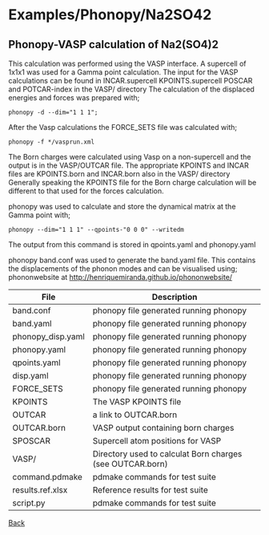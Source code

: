 # Examples/Phonopy/Na2SO42
## Phonopy-VASP calculation of Na2(SO4)2

This calculation was performed using the VASP interface.  A supercell of 1x1x1 was used for a Gamma point calculation.
The input for the VASP calculations can be found in INCAR.supercell KPOINTS.supercell POSCAR and POTCAR-index in the VASP/ directory
The calculation of the displaced energies and forces was prepared with;

```
phonopy -d --dim="1 1 1";
```

After the Vasp calculations the FORCE_SETS file was calculated with;

```
phonopy -f */vasprun.xml
```

The Born charges were calculated using Vasp on a non-supercell and the output is in the VASP/OUTCAR file.  The appropriate KPOINTS and INCAR files are KPOINTS.born and INCAR.born also in the VASP/ directory
Generally speaking the KPOINTS file for the Born charge calculation will be different to that used for the forces calculation. 

phonopy was used to calculate and store the dynamical matrix at the Gamma point with;

```
phonopy --dim="1 1 1" --qpoints-"0 0 0" --writedm
```

The output from this command is stored in qpoints.yaml and phonopy.yaml

phonopy band.conf was used to generate the band.yaml file.  This contains the displacements of the phonon modes and can be visualised using;
phononwebsite at http://henriquemiranda.github.io/phononwebsite/

| **File**           | **Description**                                           |
| ------------------ | --------------------------------------------------------- |
| band.conf          | phonopy file generated running phonopy                    |
| band.yaml          | phonopy file generated running phonopy                    |
| phonopy_disp.yaml  | phonopy file generated running phonopy                    |
| phonopy.yaml       | phonopy file generated running phonopy                    |
| qpoints.yaml       | phonopy file generated running phonopy                    |
| disp.yaml          | phonopy file generated running phonopy                    |
| FORCE_SETS         | phonopy file generated running phonopy                    |
| KPOINTS            | The VASP KPOINTS file                                     |
| OUTCAR             | a link to OUTCAR.born                                     |
| OUTCAR.born        | VASP output containing born charges                       |
| SPOSCAR            | Supercell atom positions for VASP                         |
| VASP/              | Directory used to calculat Born charges (see OUTCAR.born) |
| command.pdmake     | pdmake commands for test suite                            |
| results.ref.xlsx   | Reference results for test suite                          |
| script.py          | pdmake commands for test suite                            |


[Back](..)
